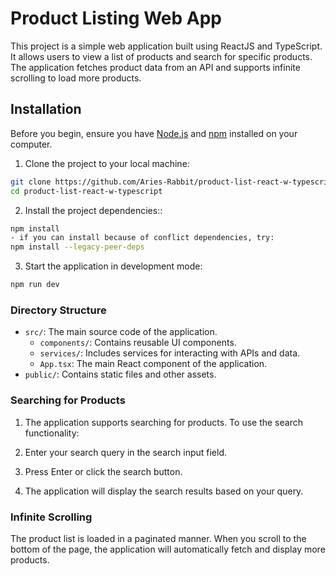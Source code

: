 # Product Listing Web App

This project is a simple web application built using ReactJS and TypeScript. It allows users to view a list of products and search for specific products. The application fetches product data from an API and supports infinite scrolling to load more products.

## Installation

Before you begin, ensure you have [Node.js](https://nodejs.org/) and [npm](https://www.npmjs.com/) installed on your computer.

1. Clone the project to your local machine:

```bash
git clone https://github.com/Aries-Rabbit/product-list-react-w-typescript
cd product-list-react-w-typescript
```

2. Install the project dependencies::

```bash
npm install
- if you can install because of conflict dependencies, try:
npm install --legacy-peer-deps
```

3. Start the application in development mode:

```bash
npm run dev
```

### Directory Structure

- `src/`: The main source code of the application.
  - `components/`: Contains reusable UI components.
  - `services/`: Includes services for interacting with APIs and data.
  - `App.tsx`: The main React component of the application.
- `public/`: Contains static files and other assets.

### Searching for Products

1. The application supports searching for products. To use the search functionality:

2. Enter your search query in the search input field.

3. Press Enter or click the search button.

4. The application will display the search results based on your query.

### Infinite Scrolling

The product list is loaded in a paginated manner. When you scroll to the bottom of the page, the application will automatically fetch and display more products.
